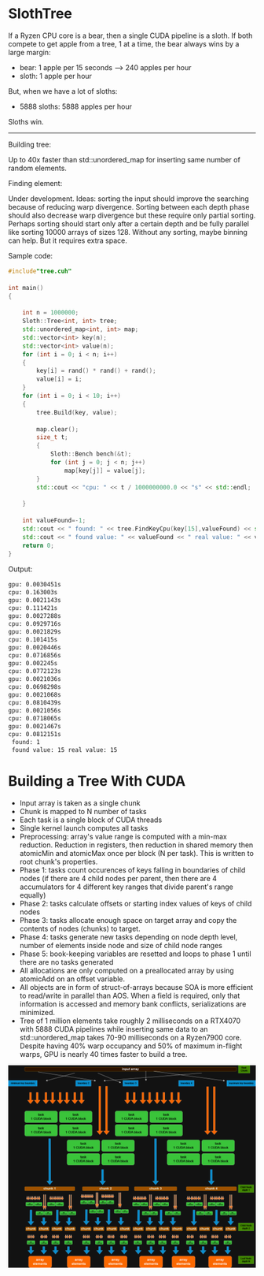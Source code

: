 # SlothTree

If a Ryzen CPU core is a bear, then a single CUDA pipeline is a sloth. If both compete to get apple from a tree, 1 at a time, the bear always wins by a large margin:

- bear: 1 apple per 15 seconds --> 240 apples per hour
- sloth: 1 apple per hour

But, when we have a lot of sloths:

- 5888 sloths: 5888 apples per hour

Sloths win.

---

Building tree:

Up to 40x faster than std::unordered_map for inserting same number of random elements.

Finding element:

Under development. Ideas: sorting the input should improve the searching because of reducing warp divergence. Sorting between each depth phase should also decrease warp divergence but these require only partial sorting. Perhaps sorting should start only after a certain depth and be fully parallel like sorting 10000 arrays of sizes 128. Without any sorting, maybe binning can help. But it requires extra space.

Sample code:
```C++
#include"tree.cuh"

int main()
{

    int n = 1000000;
    Sloth::Tree<int, int> tree;
    std::unordered_map<int, int> map;
    std::vector<int> key(n);
    std::vector<int> value(n);
    for (int i = 0; i < n; i++)
    {
        key[i] = rand() * rand() + rand();
        value[i] = i;
    }
    for (int i = 0; i < 10; i++)
    {
        tree.Build(key, value);

        map.clear();
        size_t t;
        {
            Sloth::Bench bench(&t);
            for (int j = 0; j < n; j++)
                map[key[j]] = value[j];
        }
        std::cout << "cpu: " << t / 1000000000.0 << "s" << std::endl;

    }

    int valueFound=-1;
    std::cout << " found: " << tree.FindKeyCpu(key[15],valueFound) << std::endl;
    std::cout << " found value: " << valueFound << " real value: " << value[15] << std::endl;
    return 0;
}

```

Output:
```
gpu: 0.0030451s
cpu: 0.163003s
gpu: 0.0021143s
cpu: 0.111421s
gpu: 0.0027288s
cpu: 0.0929716s
gpu: 0.0021829s
cpu: 0.101415s
gpu: 0.0020446s
cpu: 0.0716856s
gpu: 0.002245s
cpu: 0.0772123s
gpu: 0.0021036s
cpu: 0.0698298s
gpu: 0.0021068s
cpu: 0.0810439s
gpu: 0.0021056s
cpu: 0.0718065s
gpu: 0.0021467s
cpu: 0.0812151s
 found: 1
 found value: 15 real value: 15
```

# Building a Tree With CUDA

- Input array is taken as a single chunk
- Chunk is mapped to N number of tasks
- Each task is a single block of CUDA threads
- Single kernel launch computes all tasks
- Preprocessing: array's value range is computed with a min-max reduction. Reduction in registers, then reduction in shared memory then atomicMin and atomicMax once per block (N per task). This is written to root chunk's properties.
- Phase 1: tasks count occurences of keys falling in boundaries of child nodes (if there are 4 child nodes per parent, then there are 4 accumulators for 4 different key ranges that divide parent's range equally)
- Phase 2: tasks calculate offsets or starting index values of keys of child nodes
- Phase 3: tasks allocate enough space on target array and copy the contents of nodes (chunks) to target.
- Phase 4: tasks generate new tasks depending on node depth level, number of elements inside node and size of child node ranges
- Phase 5: book-keeping variables are resetted and loops to phase 1 until there are no tasks generated
- All allocations are only computed on a preallocated array by using atomicAdd on an offset variable.
- All objects are in form of struct-of-arrays because SOA is more efficient to read/write in parallel than AOS. When a field is required, only that information is accessed and memory bank conflicts, serializations are minimized.
- Tree of 1 million elements take roughly 2 milliseconds on a RTX4070 with 5888 CUDA pipelines while inserting same data to an std::unordered_map takes 70-90 milliseconds on a Ryzen7900 core. Despite having 40% warp occupancy and 50% of maximum in-flight warps, GPU is nearly 40 times faster to build a tree. 

![Top-down approach](https://github.com/tugrul512bit/SlothTree/blob/master/sloth-tree.drawio.png)
